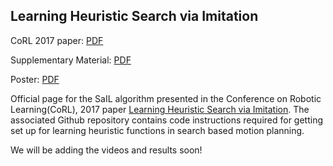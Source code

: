 ## Learning Heuristic Search via Imitation

CoRL 2017 paper: [PDF](pdfs/bhardwaj17a.pdf)

Supplementary Material: [PDF](pdfs/supplementary.pdf)

Poster: [PDF](pdfs/poster.pdf) 


Official page for the SaIL algorithm presented in the Conference on Robotic Learning(CoRL), 2017 paper [Learning Heuristic Search via Imitation](https://arxiv.org/pdf/1707.03034.pdf). The associated Github repository contains code instructions required for getting set up for learning heuristic functions in search based motion planning. 

We will be adding the videos and results soon!

